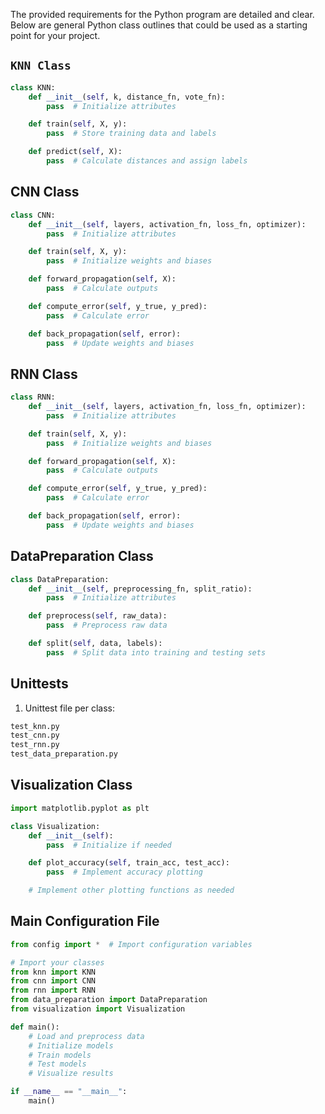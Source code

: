 The provided requirements for the Python program are detailed and clear. Below are general Python class outlines that could be used as a starting point for your project.

## `KNN Class`

```python
class KNN:
    def __init__(self, k, distance_fn, vote_fn):
        pass  # Initialize attributes

    def train(self, X, y):
        pass  # Store training data and labels

    def predict(self, X):
        pass  # Calculate distances and assign labels
```

## CNN Class

```python
class CNN:
    def __init__(self, layers, activation_fn, loss_fn, optimizer):
        pass  # Initialize attributes

    def train(self, X, y):
        pass  # Initialize weights and biases

    def forward_propagation(self, X):
        pass  # Calculate outputs

    def compute_error(self, y_true, y_pred):
        pass  # Calculate error

    def back_propagation(self, error):
        pass  # Update weights and biases
```

## RNN Class

```python
class RNN:
    def __init__(self, layers, activation_fn, loss_fn, optimizer):
        pass  # Initialize attributes

    def train(self, X, y):
        pass  # Initialize weights and biases

    def forward_propagation(self, X):
        pass  # Calculate outputs

    def compute_error(self, y_true, y_pred):
        pass  # Calculate error

    def back_propagation(self, error):
        pass  # Update weights and biases
```

## DataPreparation Class

```python
class DataPreparation:
    def __init__(self, preprocessing_fn, split_ratio):
        pass  # Initialize attributes

    def preprocess(self, raw_data):
        pass  # Preprocess raw data

    def split(self, data, labels):
        pass  # Split data into training and testing sets
```

## Unittests

1. Unittest file per class:

```python
test_knn.py
test_cnn.py
test_rnn.py
test_data_preparation.py
```

## Visualization Class

```python
import matplotlib.pyplot as plt

class Visualization:
    def __init__(self):
        pass  # Initialize if needed

    def plot_accuracy(self, train_acc, test_acc):
        pass  # Implement accuracy plotting

    # Implement other plotting functions as needed
```

## Main Configuration File

```python
from config import *  # Import configuration variables

# Import your classes
from knn import KNN
from cnn import CNN
from rnn import RNN
from data_preparation import DataPreparation
from visualization import Visualization

def main():
    # Load and preprocess data
    # Initialize models
    # Train models
    # Test models
    # Visualize results

if __name__ == "__main__":
    main()
```
